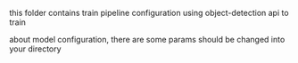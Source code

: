 this folder contains train pipeline configuration using object-detection api to train

about model configuration, there are some params should be changed into your directory